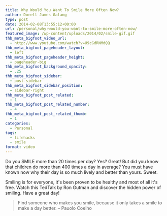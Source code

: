 ```yaml
---
title: Why Would You Want To Smile More Often Now?
author: Dorell James Galang
type: post
date: 2014-02-08T13:55:12+00:00
url: /personal/why-would-you-want-to-smile-more-often-now/
featured_image: /wp-content/uploads/2014/02/smile-gif.gif
thb_meta_bigfoot_video_url:
  - http://www.youtube.com/watch?v=U9cGdRNMdQQ
thb_meta_bigfoot_pageheader_layout:
  - left
thb_meta_bigfoot_pageheader_height:
  - pageheader-big
thb_meta_bigfoot_background_opacity:
  - .25
thb_meta_bigfoot_sidebar:
  - post-sidebar
thb_meta_bigfoot_sidebar_position:
  - sidebar-right
thb_meta_bigfoot_post_related:
  - 1
thb_meta_bigfoot_post_related_number:
  - 4
thb_meta_bigfoot_post_related_thumb:
  - 1
categories:
  - Personal
tags:
  - lifehacks
  - smile
format: video
---
```


Do you SMILE more than 20 times per day? Yes? Great! But did you know that children do more than 400 times a day in average? You must have known now why their day is so much lively and better than yours. Sweet. <span class="wp-font-emots-emo-happy"></span>

Smiling is for everyone, it's been proven to be healthy and most of all it's free. Watch this TedTalk by Ron Gutman and discover the hidden power of smiling. Have a great day! <span class="wp-font-emots-emo-happy"></span>

> Find someone who makes you smile, because it only takes a smile to make a day better. &#8211; Pauolo Coelho

